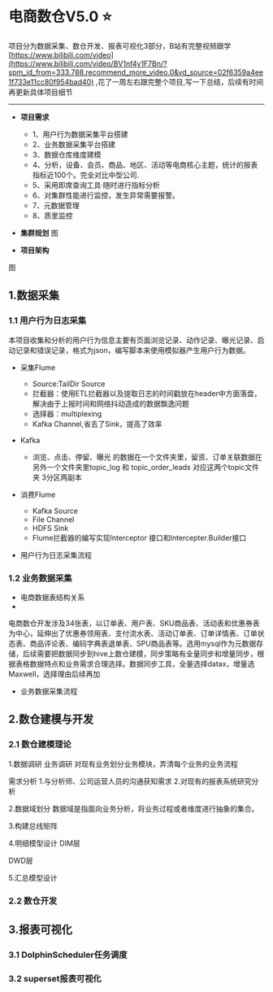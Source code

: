 # 电商数仓V5.0 :star:
项目分为数据采集、数仓开发、报表可视化3部分，B站有完整视频跟学[https://www.bilibili.com/video](https://www.bilibili.com/video/BV1nf4y1F7Bn/?spm_id_from=333.788.recommend_more_video.0&vd_source=02f6359a4ee1f733e11cc80f954bad40) ,花了一周左右跟完整个项目,写一下总结，后续有时间再更新具体项目细节

-----
- **项目需求**
  - 1、用户行为数据采集平台搭建
  - 2、业务数据采集平台搭建
  - 3、数据仓库维度建模
  - 4、分析，设备、会员、商品、地区、活动等电商核心主题，统计的报表指标近100个。完全对比中型公司.
  - 5、采用即席查询工具·随时进行指标分析
  - 6、对集群性能进行监控，发生异常需要报警。
  - 7、元数据管理
  - 8、质里监控


- **集群规划**
图
- **项目架构**

图
## 1.数据采集
### 1.1 用户行为日志采集
本项目收集和分析的用户行为信息主要有页面浏览记录、动作记录、曝光记录、启动记录和错误记录，格式为json，编写脚本来使用模拟器产生用户行为数据。
- 采集Flume
  - Source:TailDir Source
  - 拦截器：使用ETL拦截器以及提取日志的时间戳放在header中方面落盘，解决由于上报时间和网络抖动造成的数据飘逸问题
  - 选择器：multiplexing
  - Kafka Channel,省去了Sink，提高了效率

- Kafka
  -  浏览、点击、停留、曝光 的数据在一个文件夹里，留资、订单关联数据在另外一个文件夹里topic_log 和 topic_order_leads 对应这两个topic文件夹 3分区两副本

- 消费Flume
  - Kafka Source
  - File Channel
  - HDFS Sink
  - Flume拦截器的编写实现Interceptor 接口和Intercepter.Builder接口
- 用户行为日志采集流程

### 1.2 业务数据采集
- 电商数据表结构关系
-
电商数仓开发涉及34张表，以订单表、用户表、SKU商品表、活动表和优惠券表为中心，延伸出了优惠券领用表、支付流水表、活动订单表、订单详情表、订单状态表、商品评论表、编码字典表退单表、SPU商品表等。选用mysql作为元数据存储，后续需要把数据同步到hive上数仓建模，同步策略有全量同步和增量同步，根据表格数据特点和业务需求合理选择。数据同步工具，全量选择datax，增量选Maxwell，选择理由后续再加
- 业务数据采集流程


## 2.数仓建模与开发
### 2.1 数仓建模理论
1.数据调研
业务调研 对现有业务划分业务模块，弄清每个业务的业务流程

需求分析 1.与分析师、公司运营人员的沟通获知需求 2.对现有的报表系统研究分析

2.数据域划分
数据域是指面向业务分析，将业务过程或者维度进行抽象的集合。
	

3.构建总线矩阵

4.明细模型设计
DIM层

DWD层

5.汇总模型设计

### 2.2 数仓开发

## 3.报表可视化
### 3.1 DolphinScheduler任务调度

### 3.2 superset报表可视化
